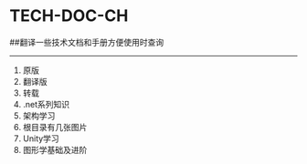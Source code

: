 # TECH-DOC-CH
##翻译一些技术文档和手册方便使用时查询
***
1. 原版
2. 翻译版
3. 转载
4. .net系列知识
5. 架构学习
6. 根目录有几张图片
7. Unity学习
8. 图形学基础及进阶

